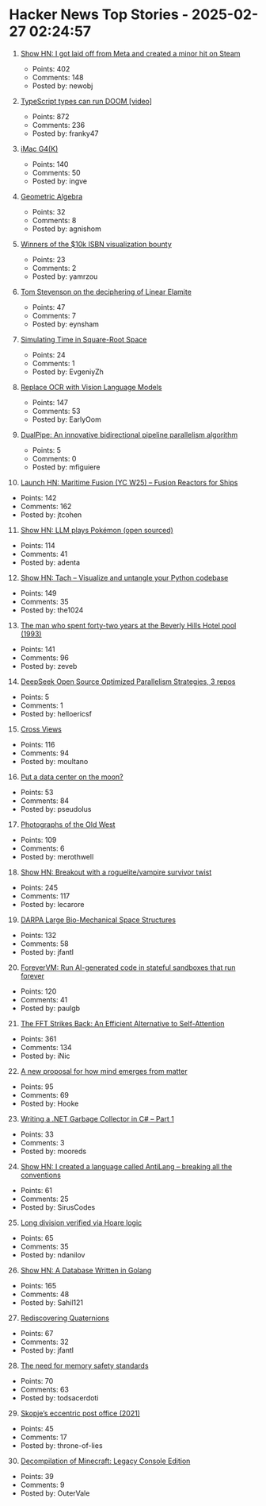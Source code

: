 # Hacker News Top Stories - 2025-02-27 02:24:57

1. [Show HN: I got laid off from Meta and created a minor hit on Steam](undefined)
   - Points: 402
   - Comments: 148
   - Posted by: newobj

2. [TypeScript types can run DOOM [video]](https://www.youtube.com/watch?v=0mCsluv5FXA)
   - Points: 872
   - Comments: 236
   - Posted by: franky47

3. [iMac G4(K)](https://jcs.org/2025/02/26/imacg4k)
   - Points: 140
   - Comments: 50
   - Posted by: ingve

4. [Geometric Algebra](https://bivector.net/)
   - Points: 32
   - Comments: 8
   - Posted by: agnishom

5. [Winners of the $10k ISBN visualization bounty](https://annas-archive.org/blog/all-isbns-winners.html)
   - Points: 23
   - Comments: 2
   - Posted by: yamrzou

6. [Tom Stevenson on the deciphering of Linear Elamite](https://www.lrb.co.uk/the-paper/v47/n04/tom-stevenson/beyond-mesopotamia)
   - Points: 47
   - Comments: 7
   - Posted by: eynsham

7. [Simulating Time in Square-Root Space](https://eccc.weizmann.ac.il/report/2025/017/)
   - Points: 24
   - Comments: 1
   - Posted by: EvgeniyZh

8. [Replace OCR with Vision Language Models](https://github.com/vlm-run/vlmrun-cookbook/blob/main/notebooks/01_schema_showcase.ipynb)
   - Points: 147
   - Comments: 53
   - Posted by: EarlyOom

9. [DualPipe: An innovative bidirectional pipeline parallelism algorithm](https://github.com/deepseek-ai/DualPipe)
   - Points: 5
   - Comments: 0
   - Posted by: mfiguiere

10. [Launch HN: Maritime Fusion (YC W25) – Fusion Reactors for Ships](undefined)
   - Points: 142
   - Comments: 162
   - Posted by: jtcohen

11. [Show HN: LLM plays Pokémon (open sourced)](https://github.com/adenta/fire_red_agent)
   - Points: 114
   - Comments: 41
   - Posted by: adenta

12. [Show HN: Tach – Visualize and untangle your Python codebase](https://github.com/gauge-sh/tach)
   - Points: 149
   - Comments: 35
   - Posted by: the1024

13. [The man who spent forty-two years at the Beverly Hills Hotel pool (1993)](https://www.newyorker.com/magazine/1993/02/22/beverly-hills-hotel-paradise-lost)
   - Points: 141
   - Comments: 96
   - Posted by: zeveb

14. [DeepSeek Open Source Optimized Parallelism Strategies, 3 repos](https://github.com/deepseek-ai/profile-data)
   - Points: 5
   - Comments: 1
   - Posted by: helloericsf

15. [Cross Views](https://moultano.wordpress.com/2025/02/24/you-should-make-cross-views/)
   - Points: 116
   - Comments: 94
   - Posted by: moultano

16. [Put a data center on the moon?](https://spectrum.ieee.org/data-center-on-the-moon)
   - Points: 53
   - Comments: 84
   - Posted by: pseudolus

17. [Photographs of the Old West](https://cosmographia.substack.com/p/photographs-of-the-old-west)
   - Points: 109
   - Comments: 6
   - Posted by: merothwell

18. [Show HN: Breakout with a roguelite/vampire survivor twist](https://breakout.lecaro.me/)
   - Points: 245
   - Comments: 117
   - Posted by: lecarore

19. [DARPA Large Bio-Mechanical Space Structures](https://sam.gov/opp/49c9fac62ef249f19cda8b436a095d3b/view)
   - Points: 132
   - Comments: 58
   - Posted by: jfantl

20. [ForeverVM: Run AI-generated code in stateful sandboxes that run forever](https://forevervm.com/)
   - Points: 120
   - Comments: 41
   - Posted by: paulgb

21. [The FFT Strikes Back: An Efficient Alternative to Self-Attention](https://arxiv.org/abs/2502.18394)
   - Points: 361
   - Comments: 134
   - Posted by: iNic

22. [A new proposal for how mind emerges from matter](https://www.noemamag.com/a-radical-new-proposal-for-how-mind-emerges-from-matter/)
   - Points: 95
   - Comments: 69
   - Posted by: Hooke

23. [Writing a .NET Garbage Collector in C# – Part 1](https://minidump.net/2025-28-01-writing-a-net-gc-in-c-part-1/)
   - Points: 33
   - Comments: 3
   - Posted by: mooreds

24. [Show HN: I created a language called AntiLang – breaking all the conventions](https://siruscodes.github.io/AntiLang/)
   - Points: 61
   - Comments: 25
   - Posted by: SirusCodes

25. [Long division verified via Hoare logic](https://www.cofault.com/2025/02/long-story-of-division.html)
   - Points: 65
   - Comments: 35
   - Posted by: ndanilov

26. [Show HN: A Database Written in Golang](https://github.com/Sahilb315/AtomixDB)
   - Points: 165
   - Comments: 48
   - Posted by: Sahil121

27. [Rediscovering Quaternions](https://jasonfantl.com/posts/Space-of-3D-Rotations/)
   - Points: 67
   - Comments: 32
   - Posted by: jfantl

28. [The need for memory safety standards](https://security.googleblog.com/2025/02/securing-tomorrows-software-need-for.html)
   - Points: 70
   - Comments: 63
   - Posted by: todsacerdoti

29. [Skopje’s eccentric post office (2021)](https://www.new-east-archive.org/articles/show/12963/concrete-ideas-skopje-central-post-office-modernist-brutalism-demolition-architecture-north-macedonia)
   - Points: 45
   - Comments: 17
   - Posted by: throne-of-lies

30. [Decompilation of Minecraft: Legacy Console Edition](https://github.com/GRAnimated/MinecraftLCE)
   - Points: 39
   - Comments: 9
   - Posted by: OuterVale

